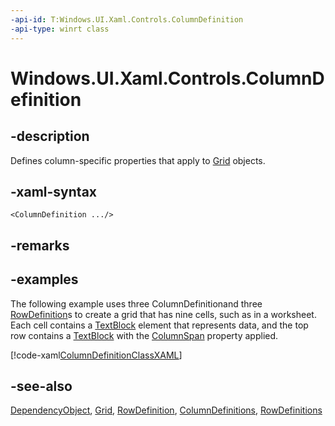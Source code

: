 ```yaml
---
-api-id: T:Windows.UI.Xaml.Controls.ColumnDefinition
-api-type: winrt class
---
```


<!-- Class syntax.
public class ColumnDefinition : Windows.UI.Xaml.DependencyObject, Windows.UI.Xaml.Controls.IColumnDefinition
-->

# Windows.UI.Xaml.Controls.ColumnDefinition

## -description
Defines column-specific properties that apply to [Grid](grid.md) objects.

## -xaml-syntax
```xaml
<ColumnDefinition .../>
```


## -remarks

## -examples
The following example uses three ColumnDefinitionand three [RowDefinition](rowdefinition.md)s to create a grid that has nine cells, such as in a worksheet. Each cell contains a [TextBlock](textblock.md) element that represents data, and the top row contains a [TextBlock](textblock.md) with the [ColumnSpan](/uwp/api/windows.ui.xaml.controls.grid#xaml-attached-properties) property applied.



[!code-xaml[ColumnDefinitionClassXAML](../windows.ui.xaml.controls/code/ColumnDefinitionClassXAMLSample/csharp/Page.xaml#SnippetColumnDefinitionClassXAML)]
<!--<auto_snippet sample_id="ColumnDefinitionClassCodeSample" snippet_id="ColumnDefinitionClassCode"  xmlns:xsi="http://www.w3.org/2001/XMLSchema-instance"/>-->

## -see-also
[DependencyObject](../windows.ui.xaml/dependencyobject.md), [Grid](grid.md), [RowDefinition](rowdefinition.md), [ColumnDefinitions](grid_columndefinitions.md), [RowDefinitions](grid_rowdefinitions.md)
